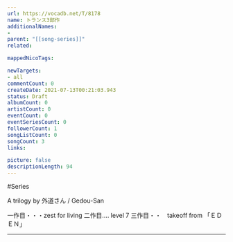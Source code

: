 ```yaml
---
url: https://vocadb.net/T/8178
name: トランス3部作
additionalNames: 
- 
parent: "[[song-series]]"
related:

mappedNicoTags:

newTargets:
- all
commentCount: 0
createDate: 2021-07-13T00:21:03.943
status: Draft
albumCount: 0
artistCount: 0
eventCount: 0
eventSeriesCount: 0
followerCount: 1
songListCount: 0
songCount: 3
links: 

picture: false
descriptionLength: 94
---
```


#Series

A trilogy by 外道さん / Gedou-San

一作目・・・zest for living
二作目.... level 7
三作目・・　takeoff from 「ＥＤＥＮ」

---

